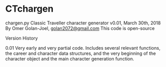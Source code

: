 # CTchargen

chargen.py
Classic Traveller character generator
v0.01, March 30th, 2018
By Omer Golan-Joel, golan2072@gmail.com
This code is open-source

Version History

0.01
Very early and very partial code. Includes several relevant functions, the career and character data structures, and the very beginning of the character object and the main character generation function.
